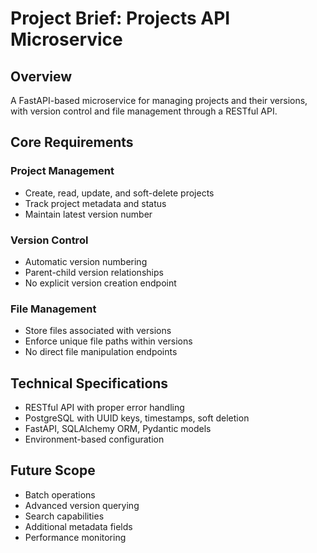 # Project Brief: Projects API Microservice

## Overview
A FastAPI-based microservice for managing projects and their versions, with version control and file management through a RESTful API.

## Core Requirements

### Project Management
- Create, read, update, and soft-delete projects
- Track project metadata and status
- Maintain latest version number

### Version Control
- Automatic version numbering
- Parent-child version relationships
- No explicit version creation endpoint

### File Management
- Store files associated with versions
- Enforce unique file paths within versions
- No direct file manipulation endpoints

## Technical Specifications
- RESTful API with proper error handling
- PostgreSQL with UUID keys, timestamps, soft deletion
- FastAPI, SQLAlchemy ORM, Pydantic models
- Environment-based configuration

## Future Scope
- Batch operations
- Advanced version querying
- Search capabilities
- Additional metadata fields
- Performance monitoring
